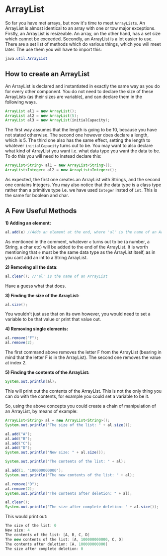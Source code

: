 ArrayList
===

So far you have met arrays, but now it's time to meet `ArrayLists`. An ArrayList is almost identical to an array with one or tow major exceptions. Firstly, an ArrayList is resizeable. An array, on the other hand, has a set size which cannot be exceeded. Secondly, an ArrayList is a lot easier to use. There are a set list of methods which do various things, which you will meet later. The use them you will have to import this:

```java
java.util.ArrayList
```

## How to create an ArrayList

An ArrayList is declared and instantiated in exactly the same way as you do for every other component. You do not need to declare the size of these ArrayLists (as their sizes are variable), and can declare them in the following ways.

```java
ArrayList al1 = new ArrayList();
ArrayList al2 = new ArrayList(5);
ArrayList al3 = new ArrayList(initialCapacity);
```

The first way assumes that the length is going to be 10, because you have not stated otherwise. The second one however does declare a length, which is 5. The third one also has the same effect, setting the length to whatever `initialCapacity` turns out to be. You may want to also declare what kind of ArrayList you want i.e. what data type you want the data to be. To do this you will need to instead declare this:

```java
ArrayList<String> al1 = new ArrayList<String>();
ArrayList<Integer> al2 = new ArrayList<Integer>();
```

As expected, the first one creates an ArrayList with Strings, and the second one contains Integers. You may also notice that the data type is a class type rather than a primitive type i.e. we have used `Integer` insted of `int`. This is the same for boolean and char.

## A Few Useful Methods

**1) Adding an element:**

```java
al.add(e) //Adds an element at the end, where 'al' is the name of an ArrayList
```

As mentioned in the comment, whatever `e` turns out to be (a number, a String, a char etc) will be added to the end of the ArrayList. It is worth mentioning that `e` must be the same data type as the ArrayList itself, as in you cant add an int to a String ArrayList.

**2) Removing all the data:**

```java
al.clear(); //'al' is the name of an ArrayList
```

Have a guess what that does.

**3) Finding the size of the ArrayList:**

```java
al.size();
```

You wouldn't just use that on its own however, you would need to set a variable to be that value or print that value out. 

**4) Removing single elements:**

```java
al.remove("F");
al.remove(2);
```

The first command above removes the letter F from the ArrayList (bearing in mind that the letter F is in the ArrayList). The second one removes the value at index 2.

**5) Finding the contents of the ArrayList:**

```java
System.out.println(al);
```

This will print out the contents of the ArrayList. This is not the only thing you can do with the contents, for example you could set a variable to be it.

So, using the above concepts you could create a chain of manipulation of an ArrayList, by means of example:

```java
ArrayList<String> al = new ArrayList<String>();
System.out.println("The size of the list: " + al.size());

al.add("A");
al.add("B");
al.add("C");
al.add("D");
System.out.println("New size: " + al.size());

System.out.println("The contents of the list: " + al);

al.add(1, "100000000000");
System.out.println("The new contents of the list: " + al);

al.remove("D");
al.remove(2);
System.out.println("The contents after deletion: " + al);

al.clear();
System.out.println("The size after complete deletion: " + al.size());
```

This would print out:

```java
The size of the list: 0
New size: 4
The contents of the list: [A, B, C, D]
The new contents of the list: [A, 100000000000, C, D]
The contents after deletion: [A, 100000000000]
The size after complete deletion: 0
```
